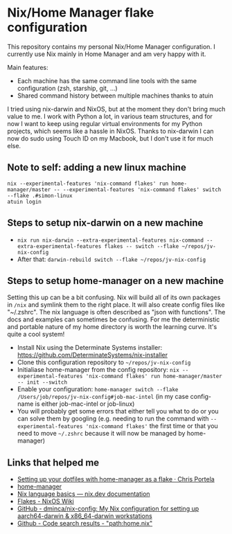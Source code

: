 # Nix/Home Manager flake configuration

This repository contains my personal Nix/Home Manager configuration. I currently use Nix mainly in Home Manager and am very happy with it.

Main features:

- Each machine has the same command line tools with the same configuration (zsh, starship, git, ...)
- Shared command history between multiple machines thanks to atuin

I tried using nix-darwin and NixOS, but at the moment they don't bring much value to me. I work with Python a lot, in various team structures, and for now I want to keep using regular virtual environments for my Python projects, which seems like a hassle in NixOS. Thanks to nix-darwin I can now do sudo using Touch ID on my Macbook, but I don't use it for much else.

## Note to self: adding a new linux machine
```
nix --experimental-features 'nix-command flakes' run home-manager/master -- --experimental-features 'nix-command flakes' switch --flake .#simon-linux
atuin login
```

## Steps to setup nix-darwin on a new machine

- `nix run nix-darwin --extra-experimental-features nix-command --extra-experimental-features flakes -- switch --flake ~/repos/jv-nix-config`
- After that: `darwin-rebuild switch --flake ~/repos/jv-nix-config`

## Steps to setup home-manager on a new machine

Setting this up can be a bit confusing. Nix will build all of its own packages in `/nix` and symlink them to the right place. It will also create config files like "~/.zshrc". The nix language is often described as "json with functions". The docs and examples can sometimes be confusing. For me the deterministic and portable nature of my home directory is worth the learning curve. It's quite a cool system!

- Install Nix using the Determinate Systems installer: https://github.com/DeterminateSystems/nix-installer
- Clone this configuration repository to `~/repos/jv-nix-config`
- Initialiase home-manager from the config repository: `nix --experimental-features 'nix-command flakes' run home-manager/master -- init --switch`
- Enable your configuration: `home-manager switch --flake /Users/job/repos/jv-nix-config#job-mac-intel` (in my case config-name is either job-mac-intel or job-linux)
- You will probably get some errors that either tell you what to do or you can solve them by googling (e.g. needing to run the command with  `--experimental-features 'nix-command flakes'` the first time or that you need to move `~/.zshrc` because it will now be managed by home-manager)

## Links that helped me

- [Setting up your dotfiles with home-manager as a flake · Chris Portela](https://www.chrisportela.com/posts/home-manager-flake/)
- [home-manager](https://nix-community.github.io/home-manager/)
- [Nix language basics — nix.dev documentation](https://nix.dev/tutorials/nix-language)
- [Flakes - NixOS Wiki](https://nixos.wiki/wiki/Flakes)
- [GitHub - dminca/nix-config: My Nix configuration for setting up aarch64-darwin & x86\_64-darwin workstations](https://github.com/dminca/nix-config)
- [Github - Code search results - "path:home.nix"](https://github.com/search?q=path%3Ahome.nix&type=code)
